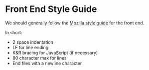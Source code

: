 # Front End Style Guide

We should generally follow the [Mozilla style guide](https://developer.mozilla.org/en-US/docs/Mozilla/Developer_guide/Coding_Style) for the front end.

In short:
* 2 space indentation
* LF for line ending
* K&R bracing for JavaScript (if necessary)
* 80 character max for lines
* End files with a newline character